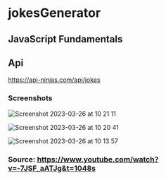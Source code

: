 # jokesGenerator

## JavaScript Fundamentals


## Api

https://api-ninjas.com/api/jokes

### Screenshots

![Screenshot 2023-03-26 at 10 21 11](https://user-images.githubusercontent.com/125808990/227768486-28954d59-08f0-4980-8ba3-f2a5d7d979a8.png)

![Screenshot 2023-03-26 at 10 20 41](https://user-images.githubusercontent.com/125808990/227768497-3d5b4123-867e-44ea-948e-1aeaa0210f34.png)

![Screenshot 2023-03-26 at 10 13 57](https://user-images.githubusercontent.com/125808990/227768507-20497369-cca3-4b2b-930d-c4d5a86ebfb9.png)



### Source: https://www.youtube.com/watch?v=-7JSF_aATJg&t=1048s

